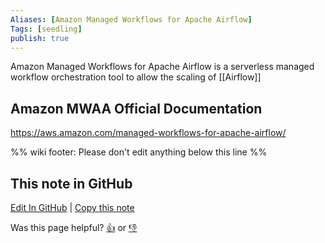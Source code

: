 ```yaml
---
Aliases: [Amazon Managed Workflows for Apache Airflow]
Tags: [seedling]
publish: true
---
```


Amazon Managed Workflows for Apache Airflow is a serverless managed workflow orchestration tool to allow the scaling of [[Airflow]]

## Amazon MWAA Official Documentation

https://aws.amazon.com/managed-workflows-for-apache-airflow/

%% wiki footer: Please don't edit anything below this line %%

## This note in GitHub

<span class="git-footer">[Edit In GitHub](https://github.dev/data-engineering-community/data-engineering-wiki/blob/main/Tools/Amazon%20MWAA.md "git-hub-edit-note") | [Copy this note](https://raw.githubusercontent.com/data-engineering-community/data-engineering-wiki/main/Tools/Amazon%20MWAA.md "git-hub-copy-note")</span>

<span class="git-footer">Was this page helpful?
[👍](https://tally.so/r/mOaxjk?rating=Yes&url=https://dataengineering.wiki/Tools/Amazon%20MWAA) or [👎](https://tally.so/r/mOaxjk?rating=No&url=https://dataengineering.wiki/Tools/Amazon%20MWAA)</span>

